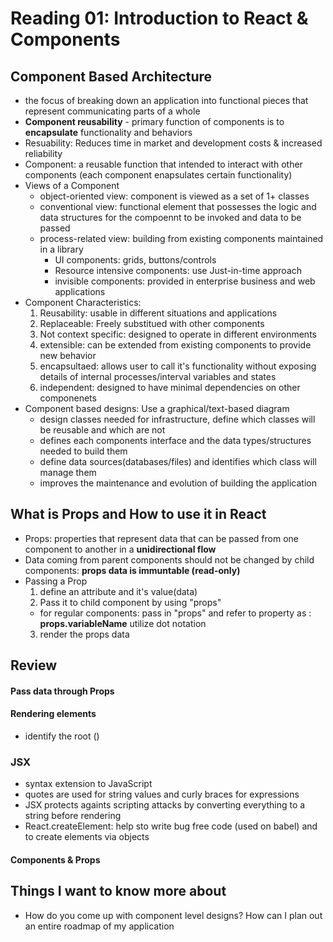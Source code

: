 # Reading 01: Introduction to React & Components

## Component Based Architecture
- the focus of breaking down an application into functional pieces that represent communicating parts of a whole
- **Component reusability** - primary function of components is to **encapsulate** functionality and behaviors
- Resuability: Reduces time in market and development costs & increased reliability 
- Component: a reusable function that intended to interact with other components (each component enapsulates certain functionality) 
- Views of a Component
  - object-oriented view: component is viewed as a set of 1+ classes
  - conventional view: functional element that possesses the logic and data structures for the compoennt to be invoked and data to be passed 
  - process-related view: building from existing components maintained in a library 
    - UI components: grids, buttons/controls
    - Resource intensive components: use Just-in-time approach
    - invisible components: provided in enterprise business and web applications 
- Component Characteristics: 
  1. Reusability: usable in different situations and applications
  2. Replaceable: Freely substitued with other components
  3. Not context specific: designed to operate in different environments
  4. extensible: can be extended from existing components to provide new behavior
  5. encapsultaed: allows user to call it's functionality without exposing details of internal processes/interval variables and states
  6. independent: designed to have minimal dependencies on other componenets
- Component based designs: Use a graphical/text-based diagram
  - design classes needed for infrastructure, define which classes will be reusable and which are not
  - defines each components interface and the data types/structures needed to build them
  - define data sources(databases/files) and identifies which class will manage them
  - improves the maintenance and evolution of building the application

## What is Props and How to use it in React
- Props: properties that represent data that can be passed from one component to another in a **unidirectional flow**
- Data coming from parent components should not be changed by child components: **props data is immuntable (read-only)**
- Passing a Prop
  1. define an attribute and it's value(data)
  2. Pass it to child component by using "props"
    - for regular components: pass in "props" and refer to property as : **props.variableName** utilize dot notation
  3. render the props data


## Review
#### Pass data through Props
#### Rendering elements
- identify the root ()
### JSX
  - syntax extension to JavaScript
  - quotes are used for string values and curly braces for expressions
  - JSX protects againts scripting attacks by converting everything to a string before rendering
  - React.createElement: help sto write bug free code (used on babel) and to create elements via objects
#### Components & Props

## Things I want to know more about
- How do you come up with component level designs? How can I plan out an entire roadmap of my application 
